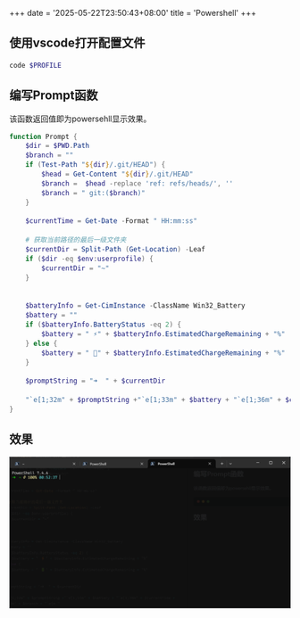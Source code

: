 +++
date = '2025-05-22T23:50:43+08:00'
title = 'Powershell'
+++

## 使用vscode打开配置文件
```bash
code $PROFILE
```
## 编写Prompt函数
该函数返回值即为powersehll显示效果。
```powershell
function Prompt {
    $dir = $PWD.Path
    $branch = ""
    if (Test-Path "${dir}/.git/HEAD") {
        $head = Get-Content "${dir}/.git/HEAD"
        $branch =  $head -replace 'ref: refs/heads/', ''
        $branch = " git:($branch)"
    }

    $currentTime = Get-Date -Format " HH:mm:ss"

    # 获取当前路径的最后一级文件夹
    $currentDir = Split-Path (Get-Location) -Leaf
    if ($dir -eq $env:userprofile) {
        $currentDir = "~"
    }


    $batteryInfo = Get-CimInstance -ClassName Win32_Battery
    $battery = ""
    if ($batteryInfo.BatteryStatus -eq 2) {
        $battery = " ⚡" + $batteryInfo.EstimatedChargeRemaining + "%"
    } else {
        $battery = " 🔋" + $batteryInfo.EstimatedChargeRemaining + "%"
    }

    $promptString = "➜  " + $currentDir

    "`e[1;32m" + $promptString +"`e[1;33m" + $battery + "`e[1;36m" + $currentTime + "`e[1;34m" + $branch + "`e[m "
}
```
## 效果

![](./image.png)
